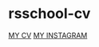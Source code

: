 # rsschool-cv
[MY CV](https://Borodinalex89.github.io/rsschool-cv/cv)
[MY INSTAGRAM](https://instagram.com/borodin.alex89?igshid=YmMyMTA2M2Y)